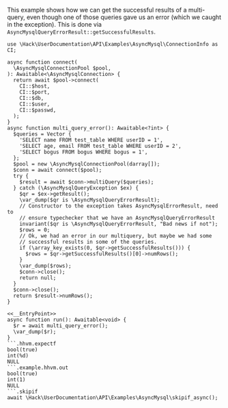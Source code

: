 This example shows how we can get the successful results of a multi-query, even though one of those queries gave us an error (which we caught in the exception). This is done via `AsyncMysqlQueryErrorResult::getSuccessfulResults`.

```basic-usage.hack
use \Hack\UserDocumentation\API\Examples\AsyncMysql\ConnectionInfo as CI;

async function connect(
  \AsyncMysqlConnectionPool $pool,
): Awaitable<\AsyncMysqlConnection> {
  return await $pool->connect(
    CI::$host,
    CI::$port,
    CI::$db,
    CI::$user,
    CI::$passwd,
  );
}
async function multi_query_error(): Awaitable<?int> {
  $queries = Vector {
    'SELECT name FROM test_table WHERE userID = 1',
    'SELECT age, email FROM test_table WHERE userID = 2',
    'SELECT bogus FROM bogus WHERE bogus = 1',
  };
  $pool = new \AsyncMysqlConnectionPool(darray[]);
  $conn = await connect($pool);
  try {
    $result = await $conn->multiQuery($queries);
  } catch (\AsyncMysqlQueryException $ex) {
    $qr = $ex->getResult();
    \var_dump($qr is \AsyncMysqlQueryErrorResult);
    // Constructor to the exception takes AsyncMysqlErrorResult, need to
    // ensure typechecker that we have an AsyncMysqlQueryErrorResult
    invariant($qr is \AsyncMysqlQueryErrorResult, "Bad news if not");
    $rows = 0;
    // Ok, we had an error in our multiquery, but maybe we had some
    // successful results in some of the queries.
    if (\array_key_exists(0, $qr->getSuccessfulResults())) {
      $rows = $qr->getSuccessfulResults()[0]->numRows();
    }
    \var_dump($rows);
    $conn->close();
    return null;
  }
  $conn->close();
  return $result->numRows();
}

<<__EntryPoint>>
async function run(): Awaitable<void> {
  $r = await multi_query_error();
  \var_dump($r);
}
```.hhvm.expectf
bool(true)
int(%d)
NULL
```.example.hhvm.out
bool(true)
int(1)
NULL
```.skipif
await \Hack\UserDocumentation\API\Examples\AsyncMysql\skipif_async();
```
